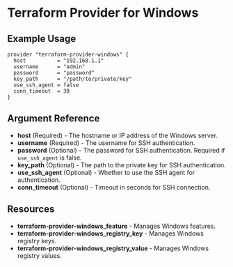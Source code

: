 # Terraform Provider for Windows

## Example Usage

```hcl
provider "terraform-provider-windows" {
  host          = "192.168.1.1"
  username      = "admin"
  password      = "password"
  key_path      = "/path/to/private/key"
  use_ssh_agent = false
  conn_timeout  = 30
}
```

## Argument Reference

- **host** (Required) - The hostname or IP address of the Windows server.
- **username** (Required) - The username for SSH authentication.
- **password** (Optional) - The password for SSH authentication. Required if `use_ssh_agent` is false.
- **key_path** (Optional) - The path to the private key for SSH authentication.
- **use_ssh_agent** (Optional) - Whether to use the SSH agent for authentication.
- **conn_timeout** (Optional) - Timeout in seconds for SSH connection.

## Resources

- **terraform-provider-windows_feature** - Manages Windows features.
- **terraform-provider-windows_registry_key** - Manages Windows registry keys.
- **terraform-provider-windows_registry_value** - Manages Windows registry values. 